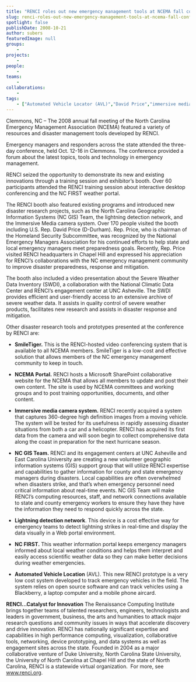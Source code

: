 ```yaml
---
title: "RENCI roles out new emergency management tools at NCEMA fall conference"
slug: renci-roles-out-new-emergency-management-tools-at-ncema-fall-conference
spotlight: false
publishDate: 2008-10-21
author: subers
featuredImage: null
groups:
    - 
projects:
    - 
people:
    - 
teams: 
    - 
collaborations:
    - 
tags:
    - ["Automated Vehicle Locator (AVL)","David Price","immersive media","NC-FIRST","North Carolina Emergency Managers Association (NCEMA)","RENCI at UNC Asheville","SmileTiger"]
---
```

Clemmons, NC – The 2008 annual fall meeting of the North Carolina Emergency Management Association (NCEMA) featured a variety of resources and disaster management tools developed by RENCI. <!--more-->

Emergency managers and responders across the state attended the three-day conference, held Oct. 12-16 in Clemmons. The conference provided a forum about the latest topics, tools and technology in emergency management.

RENCI seized the opportunity to demonstrate its new and existing innovations through a training session and exhibitor’s booth. Over 60 participants attended the RENCI training session about interactive desktop conferencing and the NC FIRST weather portal.
<div class="news_image"></div>
The RENCI booth also featured existing programs and introduced new disaster research projects, such as the North Carolina Geographic Information Systems (NC GIS) Team, the lightning detection network, and the Immersive Media camera system. Over 170 people visited the booth including U.S. Rep. David Price (D-Durham). Rep. Price, who is chairman of the Homeland Security Subcommittee, was recognized by the National Emergency Managers Association for his continued efforts to help state and local emergency managers meet preparedness goals. Recently, Rep. Price visited RENCI headquarters in Chapel Hill and expressed his appreciation for RENCI’s collaborations with the NC emergency management community to improve disaster preparedness, response and mitigation.

The booth also included a video presentation about the Severe Weather Data Inventory (SWDI), a collaboration with the National Climatic Data Center and RENCI’s engagement center at UNC Asheville. The SWDI provides efficient and user-friendly access to an extensive archive of severe weather data. It assists in quality control of severe weather products, facilitates new research and assists in disaster response and mitigation.

Other disaster research tools and prototypes presented at the conference by RENCI are:
<ul type="disc">
	<li><strong>SmileTiger.</strong> This is the RENCI-hosted video conferencing system that is available to all NCEMA members. SmileTiger is a low-cost and effective solution that allows members of the NC emergency management community to keep in touch.</li>
</ul>
<ul type="disc">
	<li><strong>NCEMA Portal.</strong> RENCI hosts a Microsoft SharePoint collaborative website for the NCEMA that allows all members to update and post their own content. The site is used by NCEMA committees and working groups and to post training opportunities, documents, and other content.</li>
</ul>
<ul type="disc">
	<li><strong>Immersive media camera system.</strong> RENCI recently acquired a system that captures 360-degree high definition images from a moving vehicle. The system will be tested for its usefulness in rapidly assessing disaster situations from both a car and a helicopter. RENCI has acquired its first data from the camera and will soon begin to collect comprehensive data along the coast in preparation for the next hurricane season.</li>
</ul>
<ul type="disc">
	<li><strong>NC GIS Team.</strong> RENCI and its engagement centers at UNC Asheville and East Carolina University are creating a new volunteer geographic information systems (GIS) support group that will utilize RENCI expertise and capabilities to gather information for county and state emergency managers during disasters. Local capabilities are often overwhelmed when disasters strike, and that’s when emergency personnel need critical information about real-time events. NC GIS Team will make RENCI’s computing resources, staff, and network connections available to state and county emergency workers to ensure they have they have the information they need to respond quickly across the state.</li>
</ul>
<ul type="disc">
	<li><strong>Lightning detection network</strong>. This device is a cost effective way for emergency teams to detect lightning strikes in real-time and display the data visually in a Web portal environment.</li>
</ul>
<ul type="disc">
	<li><strong>NC FIRST.</strong> This weather information portal keeps emergency managers informed about local weather conditions and helps them interpret and easily access scientific weather data so they can make better decisions during weather emergencies.</li>
</ul>
<ul type="disc">
	<li><strong>Automated Vehicle Location</strong> (AVL). This new RENCI prototype is a very low cost system developed to track emergency vehicles in the field. The system relies on open source software and can track vehicles using a Blackberry, a laptop computer and a mobile phone aircard.</li>
</ul>
<strong>RENCI…Catalyst for Innovation</strong>
The Renaissance Computing Institute brings together teams of talented researchers, engineers, technologists and leaders in government, business, the arts and humanities to attack major research questions and community issues in ways that accelerate discovery and drive innovation. RENCI has nationally significant expertise and capabilities in high performance computing, visualization, collaborative tools, networking, device prototyping, and data systems as well as engagement sites across the state. Founded in 2004 as a major collaborative venture of Duke University, North Carolina State University, the University of North Carolina at Chapel Hill and the state of North Carolina, RENCI is a statewide virtual organization.  For more, see <a href="https://www.renci.org/">www.renci.org</a>.
